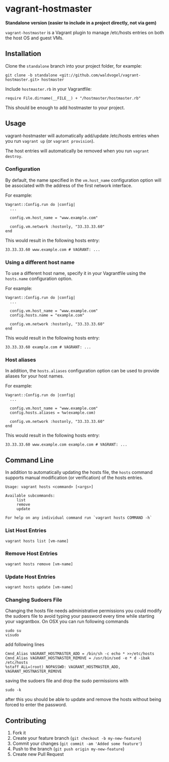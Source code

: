 # vagrant-hostmaster

**Standalone version (easier to include in a project directly, not via gem)**

`vagrant-hostmaster` is a Vagrant plugin to manage /etc/hosts entries on both the host OS and guest VMs.

## Installation

Clone the `standalone` branch into your project folder, for example:

    git clone -b standalone <git://github.com/waldvogel/vagrant-hostmaster.git> hostmaster

Include `hostmaster.rb` in your Vagrantfile:

    require File.dirname(__FILE__) + "/hostmaster/hostmaster.rb"

This should be enough to add hostmaster to your project.

## Usage

vagrant-hostmaster will automatically add/update /etc/hosts entries when you run `vagrant up`
(or `vagrant provision`).

The host entries will automatically be removed when you run `vagrant destroy`.

### Configuration

By default, the name specified in the `vm.host_name` configuration option will be associated
with the address of the first network interface.

For example:

    Vagrant::Config.run do |config|
      ...

      config.vm.host_name = "www.example.com"

      config.vm.network :hostonly, "33.33.33.60"
    end

This would result in the following hosts entry:

    33.33.33.60 www.example.com # VAGRANT: ...

### Using a different host name
  
To use a different host name, specify it in your Vagrantfile using the `hosts.name` configuration
option.

For example:

    Vagrant::Config.run do |config|
      ...

      config.vm.host_name = "www.example.com"
      config.hosts.name = "example.com"

      config.vm.network :hostonly, "33.33.33.60"
    end

This would result in the following hosts entry:

    33.33.33.60 example.com # VAGRANT: ...

### Host aliases

In addition, the `hosts.aliases` configuration option can be used to provide aliases for your host names.

For example:

    Vagrant::Config.run do |config|
      ...

      config.vm.host_name = "www.example.com"
      config.hosts.aliases = %w(example.com)

      config.vm.network :hostonly, "33.33.33.60"
    end

This would result in the following hosts entry:

    33.33.33.60 www.example.com example.com # VAGRANT: ...

## Command Line

In addition to automatically updating the hosts file, the `hosts` command supports manual
modification (or verification) of the hosts entries.

    Usage: vagrant hosts <command> [<args>]

    Available subcommands:
         list
         remove
         update

    For help on any individual command run `vagrant hosts COMMAND -h`

### List Host Entries

    vagrant hosts list [vm-name]

### Remove Host Entries

    vagrant hosts remove [vm-name]

### Update Host Entries

    vagrant hosts update [vm-name]

### Changing Sudoers File
Changing the hosts file needs administrative permissions you could modify the sudoers 
file to avoid typing your password every time while starting your vagrantbox.
On OSX you can run following commands

    sudo su
    visudo

add following lines

    Cmnd_Alias VAGRANT_HOSTMASTER_ADD = /bin/sh -c echo * >>/etc/hosts
    Cmnd_Alias VAGRANT_HOSTNASTER_REMOVE = /usr/bin/sed -e * d -ibak /etc/hosts
    %staff ALL=(root) NOPASSWD: VAGRANT_HOSTMASTER_ADD, VAGRANT_HOSTNASTER_REMOVE

saving the sudoers file and drop the sudo permissions with

    sudo -k

after this you should be able to update and remove the hosts without being forced to enter the password.

## Contributing

1. Fork it
2. Create your feature branch (`git checkout -b my-new-feature`)
3. Commit your changes (`git commit -am 'Added some feature'`)
4. Push to the branch (`git push origin my-new-feature`)
5. Create new Pull Request
